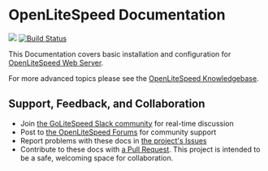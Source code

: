 # OpenLiteSpeed Documentation
[<img src="https://img.shields.io/badge/slack-LiteSpeed-blue.svg?logo=slack">](litespeedtech.com/slack)
[![Build Status](https://github.com/litespeedtech/openlitespeed-doc/actions/workflows/pages/pages-build-deployment/badge.svg)](https://github.com/litespeedtech/openlitespeed-doc/actions/)

This Documentation covers basic installation and configuration for [OpenLiteSpeed Web Server](https://openlitespeed.org). 

For more advanced topics please see the [OpenLiteSpeed Knowledgebase](https://openlitespeed.org/kb/).

## Support, Feedback, and Collaboration

* Join [the GoLiteSpeed Slack community](https://litespeedtech.com/slack) for real-time discussion
* Post to [the OpenLiteSpeed Forums](https://forum.openlitespeed.org/) for community support
* Report problems with these docs in [the project's Issues](https://github.com/litespeedtech/openlitespeed-doc/issues)
* Contribute to these docs with [a Pull Request](https://github.com/litespeedtech/openlitespeed-doc/pulls). This project is intended to be a safe, welcoming space for collaboration.